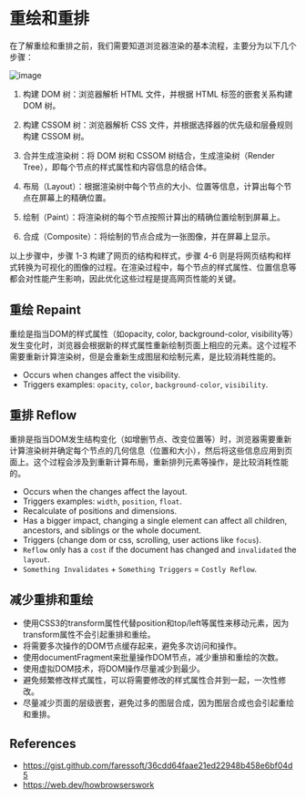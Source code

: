 # 重绘和重排

在了解重绘和重排之前，我们需要知道浏览器渲染的基本流程，主要分为以下几个步骤：

![image](https://user-images.githubusercontent.com/3297859/234475261-aa228900-be6f-45b1-b46e-e2b0dc5bf30f.png)

1. 构建 DOM 树：浏览器解析 HTML 文件，并根据 HTML 标签的嵌套关系构建 DOM 树。

2. 构建 CSSOM 树：浏览器解析 CSS 文件，并根据选择器的优先级和层叠规则构建 CSSOM 树。

3. 合并生成渲染树：将 DOM 树和 CSSOM 树结合，生成渲染树（Render Tree），即每个节点的样式属性和内容信息的结合体。

4. 布局（Layout）：根据渲染树中每个节点的大小、位置等信息，计算出每个节点在屏幕上的精确位置。

5. 绘制（Paint）：将渲染树的每个节点按照计算出的精确位置绘制到屏幕上。

6. 合成（Composite）：将绘制的节点合成为一张图像，并在屏幕上显示。

以上步骤中，步骤 1-3 构建了网页的结构和样式，步骤 4-6 则是将网页结构和样式转换为可视化的图像的过程。在渲染过程中，每个节点的样式属性、位置信息等都会对性能产生影响，因此优化这些过程是提高网页性能的关键。

## 重绘 Repaint

重绘是指当DOM的样式属性（如opacity, color, background-color, visibility等）发生变化时，浏览器会根据新的样式属性重新绘制页面上相应的元素。这个过程不需要重新计算渲染树，但是会重新生成图层和绘制元素，是比较消耗性能的。

 * Occurs when changes affect the visibility.
 * Triggers examples: `opacity`, `color`, `background-color`, `visibility`.

## 重排 Reflow

重排是指当DOM发生结构变化（如增删节点、改变位置等）时，浏览器需要重新计算渲染树并确定每个节点的几何信息（位置和大小），然后将这些信息应用到页面上。这个过程会涉及到重新计算布局，重新排列元素等操作，是比较消耗性能的。

* Occurs when the changes affect the layout.
* Triggers examples: `width`, `position`, `float`.
* Recalculate of positions and dimensions.
* Has a bigger impact, changing a single element can affect all children, ancestors, and siblings or the whole document.
* Triggers (change dom or css, scrolling, user actions like `focus`).
* `Reflow` only has a `cost` if the document has changed and `invalidated` the `layout`.
* `Something Invalidates` + `Something Triggers` = `Costly Reflow`.

## 减少重排和重绘

- 使用CSS3的transform属性代替position和top/left等属性来移动元素，因为transform属性不会引起重排和重绘。
- 将需要多次操作的DOM节点缓存起来，避免多次访问和操作。
- 使用documentFragment来批量操作DOM节点，减少重排和重绘的次数。
- 使用虚拟DOM技术，将DOM操作尽量减少到最少。
- 避免频繁修改样式属性，可以将需要修改的样式属性合并到一起，一次性修改。
- 尽量减少页面的层级嵌套，避免过多的图层合成，因为图层合成也会引起重绘和重排。

## References

- https://gist.github.com/faressoft/36cdd64faae21ed22948b458e6bf04d5
- https://web.dev/howbrowserswork
